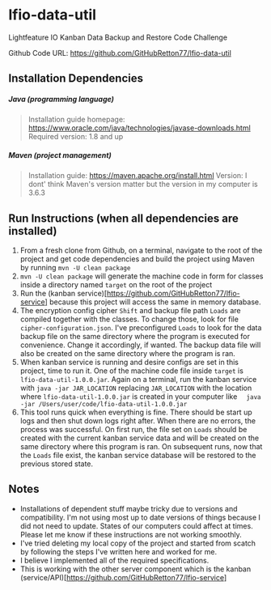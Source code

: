 # lfio-data-util
Lightfeature IO Kanban Data Backup and Restore Code Challenge

Github Code URL: https://github.com/GitHubRetton77/lfio-data-util 

## Installation Dependencies

##### Java (programming language)

> Installation guide homepage: https://www.oracle.com/java/technologies/javase-downloads.html  
> Required version: 1.8 and up

##### Maven (project management)

> Installation guide: https://maven.apache.org/install.html 
> Version: I dont' think Maven's version matter but the version in my computer is 3.6.3

## Run Instructions (when all dependencies are installed)
1. From a fresh clone from Github, on a terminal, navigate to the root of the project and get code dependencies and build the project using Maven by running  `mvn -U clean package`
2. `mvn -U clean package` will generate the machine code in form for classes inside a directory named `target` on the root of the project
3. Run the (kanban service)[https://github.com/GitHubRetton77/lfio-service] because this project will access the same in memory database.
4. The encryption config cipher `Shift` and backup file path `Loads` are compiled together with the classes. To change those, look for file `cipher-configuration.json`. I've preconfigured `Loads` to look for the data backup file on the same directory where the program is executed for convenience. 
Change it accordingly, if wanted. The backup data file will also be created on the same directory where the program is ran.   
5. When kanban service is running and desire configs are set in this project, time to run it. One of the machine code file inside `target` is `lfio-data-util-1.0.0.jar`. Again on a terminal, run the kanban service with `java -jar JAR_LOCATION` replacing `JAR_LOCATION` with the location where `lfio-data-util-1.0.0.jar` is created in your computer like ` 
java -jar /Users/user/code/lfio-data-util-1.0.0.jar`
6. This tool runs quick when everything is fine. There should be start up logs and then shut down logs right after. When there are no errors, the process was successful. On first run, the file set on `Loads` should be created with the current kanban service data and will be created on the same directory where this program is ran. On subsequent runs, now that the `Loads` file exist, the kanban service database will be restored to the previous stored state.



## Notes
- Installations of dependent stuff maybe tricky due to versions and compatibility. I'm not using most up to date versions of things because I did not need to update. States of our computers could affect at times. Please let me know if these instructions are not working smoothly.
- I've tried deleting my local copy of the project and started from scatch by following the steps I've written here and worked for me.
- I believe I implemented all of the required specifications.
- This is working with the other server component which is the kanban (service/API)[https://github.com/GitHubRetton77/lfio-service]

